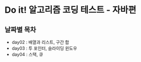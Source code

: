 # Do it! 알고리즘 코딩 테스트 - 자바편

## 날짜별 목차

- day02 : 배열과 리스트, 구간 합
- day03 : 투 포인터, 슬라이딩 윈도우
- day04 : 스택, 큐
